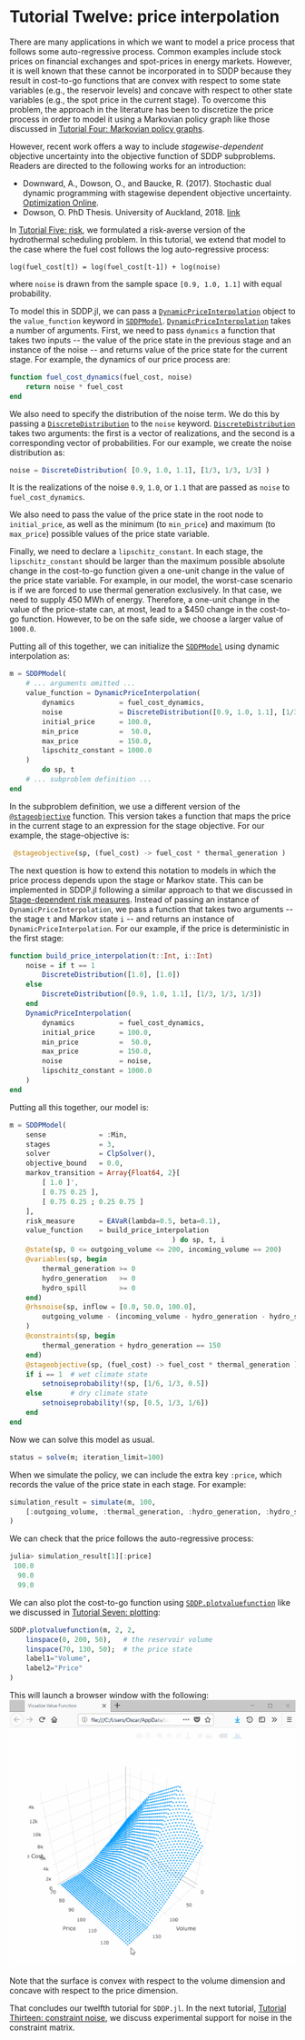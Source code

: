 # Tutorial Twelve: price interpolation

There are many applications in which we want to model a price process that
follows some auto-regressive process. Common examples include stock prices on
financial exchanges and spot-prices in energy markets. However, it is well known
that these cannot be incorporated in to SDDP because they result in cost-to-go
functions that are convex with respect to some state variables (e.g., the
reservoir levels) and concave with respect to other state variables (e.g., the
spot price in the current stage). To overcome this problem, the approach in the
literature has been to discretize the price process in order to model it using a
Markovian policy graph like those discussed in [Tutorial Four: Markovian policy graphs](@ref).

However, recent work offers a way to include *stagewise-dependent* objective
uncertainty into the objective function of SDDP subproblems. Readers are
directed to the following works for an introduction:
 - Downward, A., Dowson, O., and Baucke, R. (2017). Stochastic dual dynamic
   programming with stagewise dependent objective uncertainty.
   [Optimization Online](http://www.optimization-online.org/DB_HTML/2018/02/6454.html).
 - Dowson, O. PhD Thesis. University of Auckland, 2018. [link](../assets/dowson_thesis.pdf)

In [Tutorial Five: risk](@ref), we formulated a risk-averse version of the
hydrothermal scheduling problem. In this tutorial, we extend that model to the
case where the fuel cost follows the log auto-regressive process:
 ```
 log(fuel_cost[t]) = log(fuel_cost[t-1]) + log(noise)
```
where `noise` is drawn from the sample space `[0.9, 1.0, 1.1]` with equal
probability.

To model this in SDDP.jl, we can pass a [`DynamicPriceInterpolation`](@ref)
object to the `value_function` keyword in [`SDDPModel`](@ref).
[`DynamicPriceInterpolation`](@ref) takes a number of arguments. First, we need
to pass `dynamics` a function that takes two inputs -- the value of the price
state in the previous stage and an instance of the  noise -- and returns value
of the price state for the current stage. For example, the dynamics of our price
process are:
```julia
function fuel_cost_dynamics(fuel_cost, noise)
    return noise * fuel_cost
end
```
We also need to specify the distribution of the noise term. We do this by
passing a [`DiscreteDistribution`](@ref) to the `noise` keyword.
[`DiscreteDistribution`](@ref) takes two arguments: the first is a vector of
realizations, and the second is a corresponding vector of probabilities. For our
example, we create the noise distribution as:
```julia
noise = DiscreteDistribution( [0.9, 1.0, 1.1], [1/3, 1/3, 1/3] )
```
It is the realizations of the noise `0.9`, `1.0`, or `1.1` that are passed as
`noise` to `fuel_cost_dynamics`.

We also need to pass the value of the price state in the root node to
`initial_price`, as well as the minimum (to `min_price`) and maximum (to
`max_price`) possible values of the price state variable.

Finally, we need to declare a `lipschitz_constant`. In each stage, the
`lipschitz_constant` should be larger than the maximum possible absolute change
in the cost-to-go function given a one-unit change  in the value of the price
state variable. For example, in our model, the worst-case scenario is if we are
forced to use thermal generation exclusively. In that case, we need to supply
450 MWh of energy. Therefore, a one-unit change in the value of the price-state
can, at most, lead to a \$450 change in the cost-to-go function. However, to be
on the safe side, we choose a larger value of `1000.0`.

Putting all of this together, we can initialize the [`SDDPModel`](@ref) using
dynamic interpolation as:
```julia
m = SDDPModel(
    # ... arguments omitted ...
    value_function = DynamicPriceInterpolation(
        dynamics           = fuel_cost_dynamics,
        noise              = DiscreteDistribution([0.9, 1.0, 1.1], [1/3, 1/3, 1/3]),
        initial_price      = 100.0,
        min_price          =  50.0,
        max_price          = 150.0,
        lipschitz_constant = 1000.0
    )
        do sp, t
    # ... subproblem definition ...
end
```

In the subproblem definition, we use a different version of the
[`@stageobjective`](@ref) function. This version takes a function that maps the
price in the current stage to an expression for the stage objective. For our
example, the stage-objective is:
```julia
 @stageobjective(sp, (fuel_cost) -> fuel_cost * thermal_generation )
```

The next question is how to extend this notation to models in which the price
process depends upon the stage or Markov state. This can be implemented in
SDDP.jl following a similar approach to that we discussed in
[Stage-dependent risk measures](@ref). Instead of passing an instance of
`DynamicPriceInterpolation`, we pass a function that takes two arguments -- the
stage `t` and Markov state `i` -- and returns an instance of
`DynamicPriceInterpolation`. For our example, if the price is deterministic in
the first stage:
```julia
function build_price_interpolation(t::Int, i::Int)
    noise = if t == 1
        DiscreteDistribution([1.0], [1.0])
    else
        DiscreteDistribution([0.9, 1.0, 1.1], [1/3, 1/3, 1/3])
    end
    DynamicPriceInterpolation(
        dynamics           = fuel_cost_dynamics,
        initial_price      = 100.0,
        min_price          =  50.0,
        max_price          = 150.0,
        noise              = noise,
        lipschitz_constant = 1000.0
    )
end
```

Putting all this together, our model is:
```julia
m = SDDPModel(
    sense             = :Min,
    stages            = 3,
    solver            = ClpSolver(),
    objective_bound   = 0.0,
    markov_transition = Array{Float64, 2}[
        [ 1.0 ]',
        [ 0.75 0.25 ],
        [ 0.75 0.25 ; 0.25 0.75 ]
    ],
    risk_measure      = EAVaR(lambda=0.5, beta=0.1),
    value_function    = build_price_interpolation
                                        ) do sp, t, i
    @state(sp, 0 <= outgoing_volume <= 200, incoming_volume == 200)
    @variables(sp, begin
        thermal_generation >= 0
        hydro_generation   >= 0
        hydro_spill        >= 0
    end)
    @rhsnoise(sp, inflow = [0.0, 50.0, 100.0],
        outgoing_volume - (incoming_volume - hydro_generation - hydro_spill) == inflow
    )
    @constraints(sp, begin
        thermal_generation + hydro_generation == 150
    end)
    @stageobjective(sp, (fuel_cost) -> fuel_cost * thermal_generation )
    if i == 1  # wet climate state
        setnoiseprobability!(sp, [1/6, 1/3, 0.5])
    else       # dry climate state
        setnoiseprobability!(sp, [0.5, 1/3, 1/6])
    end
end
```

Now we can solve this model as usual.
```julia
status = solve(m; iteration_limit=100)
```
When we simulate the policy, we can include the extra key `:price`, which
records the value of the price state in each stage. For example:
```julia
simulation_result = simulate(m, 100,
    [:outgoing_volume, :thermal_generation, :hydro_generation, :hydro_spill, :price]
)
```

We can check that the price follows the auto-regressive process:
```julia
julia> simulation_result[1][:price]
 100.0
  90.0
  99.0
```

We can also plot the cost-to-go function using [`SDDP.plotvaluefunction`](@ref)
like we discussed in [Tutorial Seven: plotting](@ref):
```julia
SDDP.plotvaluefunction(m, 2, 2,
    linspace(0, 200, 50),   # the reservoir volume
    linspace(70, 130, 50);  # the price state
    label1="Volume",
    label2="Price"
)
```
This will launch a browser window with the following:
![3d saddle function](../assets/saddle_function.gif)

Note that the surface is convex with respect to the volume dimension and concave
with respect to the price dimension.

That concludes our twelfth tutorial for `SDDP.jl`. In the next tutorial,
[Tutorial Thirteen: constraint noise](@ref), we discuss experimental support for
noise in the constraint matrix.

